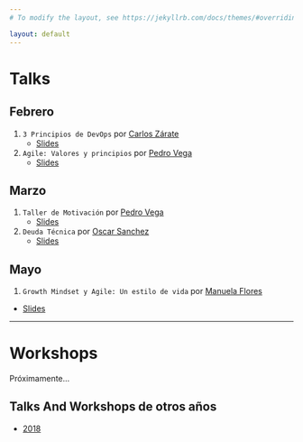 ```yaml
---
# To modify the layout, see https://jekyllrb.com/docs/themes/#overriding-theme-defaults

layout: default
---
```


# Talks

## Febrero
1. `3 Principios de DevOps` por [Carlos Zárate][carlosZarateGithub]
   - [Slides](https://docs.google.com/presentation/d/1asEcWZXUoScGjBAev_mMjh5tpJzA5Ope2jouNsX3tlY/edit?usp=sharing)
2. `Agile: Valores y principios` por [Pedro Vega][pedroVegaLinkedIn]
   - [Slides](https://docs.google.com/presentation/d/1kY4kZQhDgta_oqSIAjuNAXP981Dw9xdcmAEHM_o36qI/edit?usp=sharing)

## Marzo
1. `Taller de Motivación` por [Pedro Vega][pedroVegaLinkedIn]
   - [Slides](https://docs.google.com/presentation/d/1B0lnCQb58iRvdJQYalB2kbHyOZ24HIQBV1VjwU3-p7M/edit?usp=sharing)
2. `Deuda Técnica` por [Oscar Sanchez][oscarSanchezGithub]
   - [Slides](https://docs.google.com/presentation/d/1WEwU62DNj19E3tFpZs0UHU4Rn1Ur8sFhJHjQt4eIZQ0/edit?usp=sharing)

## Mayo
1. `Growth Mindset y Agile: Un estilo de vida` por [Manuela Flores](https://twitter.com/manuflowers_)
  - [Slides](https://docs.google.com/presentation/d/1BTIAuc4h1G_bqF5SJktc0KdJb43cbqNsUoCKwF32avA/edit?usp=sharing)

[johnMonteroGithub]: https://github.com/johnmontero
[pedroPairazamanGithub]: https://github.com/MatsuoIV
[erikFloresGithub]: https://github.com/erikfloresq
[andresMunozGithub]: https://github.com/andru255
[janSanchezGithub]: https://github.com/jansanchez
[victorSandovalGithub]: https://github.com/VictorJSV
[carlosZarateGithub]: https://github.com/carmanuelz
[claudiaValdiviesoGithub]: https://github.com/lavaldi
[oscarSanchezGithub]: https://github.com/dev-lusaja
[pedroVegaLinkedIn]: https://www.linkedin.com/in/pakgva/

---

# Workshops

Próximamente...

## Talks And Workshops de otros años

- [2018](/talks-and-workshops/2018)